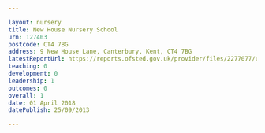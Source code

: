 ```yaml
---

layout: nursery
title: New House Nursery School
urn: 127403
postcode: CT4 7BG
address: 9 New House Lane, Canterbury, Kent, CT4 7BG
latestReportUrl: https://reports.ofsted.gov.uk/provider/files/2277077/urn/127403.pdf
teaching: 0
development: 0
leadership: 1
outcomes: 0
overall: 1
date: 01 April 2018 
datePublish: 25/09/2013

---
```

